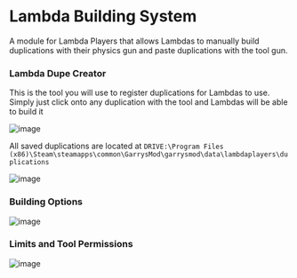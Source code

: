 # Lambda Building System
A module for Lambda Players that allows Lambdas to manually build duplications with their physics gun and paste duplications with the tool gun.


### Lambda Dupe Creator
This is the tool you will use to register duplications for Lambdas to use. Simply just click onto any duplication with the tool and Lambdas will be able to build it

![image](https://user-images.githubusercontent.com/109770359/222877655-f39bfb7e-141c-43ac-91b5-9e5536a1d147.png)

All saved duplications are located at `DRIVE:\Program Files (x86)\Steam\steamapps\common\GarrysMod\garrysmod\data\lambdaplayers\duplications`

![image](https://user-images.githubusercontent.com/109770359/222877687-cc7683bf-270b-4792-aad1-8893239e4466.png)


### Building Options

![image](https://user-images.githubusercontent.com/109770359/222877781-d9a438be-bde6-4f1f-a8e4-c2c54f409ae7.png)

### Limits and Tool Permissions

![image](https://user-images.githubusercontent.com/109770359/222877807-cd39636e-8af1-4ffa-af26-15f7b04fabe0.png)

